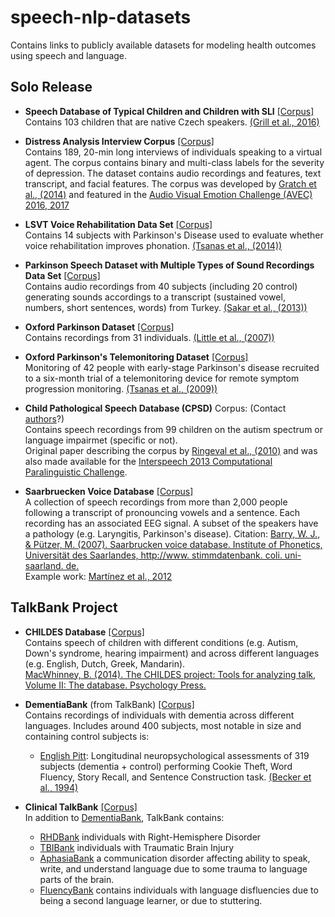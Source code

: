 # speech-nlp-datasets
Contains links to publicly available datasets for modeling health outcomes using speech and language.

## Solo Release
- **Speech Database of Typical Children and Children with SLI** [[Corpus]](https://lindat.mff.cuni.cz/repository/xmlui/handle/11372/LRT-1597) <br>
Contains 103 children that are native Czech speakers.
[(Grill et al., 2016)](https://www.ncbi.nlm.nih.gov/pmc/articles/PMC4786280/)

- **Distress Analysis Interview Corpus** [[Corpus]](http://dcapswoz.ict.usc.edu) <br>
Contains 189, 20-min long interviews of individuals speaking to a virtual agent. The corpus contains binary and multi-class labels for the severity of depression. The dataset contains audio recordings and features, text transcript, and facial features. The corpus was developed by [Gratch et al., (2014)](http://www.lrec-conf.org/proceedings/lrec2014/pdf/508_Paper.pdf) and featured in the [Audio Visual Emotion Challenge (AVEC) 2016, 2017](https://dl.acm.org/citation.cfm?id=3133953)

- **LSVT Voice Rehabilitation Data Set** [[Corpus]](http://archive.ics.uci.edu/ml/datasets/LSVT+Voice+Rehabilitation) <br>
Contains 14 subjects with Parkinson's Disease used to evaluate whether voice rehabilitation improves phonation. [(Tsanas et al., (2014))](https://ieeexplore.ieee.org/document/6678640)

- **Parkinson Speech Dataset with Multiple Types of Sound Recordings Data Set** [[Corpus]](https://archive.ics.uci.edu/ml/datasets/Parkinson+Speech+Dataset+with++Multiple+Types+of+Sound+Recordings#) <br>
Contains audio recordings from 40 subjects (including 20 control) generating sounds accordings to a transcript (sustained vowel, numbers, short sentences, words) from Turkey. [(Sakar et al., (2013))](https://ieeexplore.ieee.org/document/6451090)

- **Oxford Parkinson Dataset** [[Corpus]](https://archive.ics.uci.edu/ml/datasets/parkinsons) <br>
Contains recordings from 31 individuals. [(Little et al., (2007))](https://www.ncbi.nlm.nih.gov/pmc/articles/PMC1913514/)

- **Oxford Parkinson's Telemonitoring Dataset** [[Corpus]](http://archive.ics.uci.edu/ml/datasets/Parkinsons+Telemonitoring) <br>
Monitoring of 42 people with early-stage Parkinson's disease recruited to a six-month trial of a telemonitoring device for remote symptom progression monitoring. [(Tsanas et al., (2009))](https://ieeexplore.ieee.org/document/5339170)


- **Child Pathological Speech Database (CPSD)** Corpus: (Contact [authors](http://www.isir.upmc.fr/files/2010ACLI1641.pdf)?) <br>
Contains speech recordings from 99 children on the autism spectrum or language impairmet (specific or not). <br>
Original paper describing the corpus by [Ringeval et al., (2010)](https://ieeexplore.ieee.org/document/5613153) and was also made available for the [Interspeech 2013 Computational Paralinguistic Challenge](https://www.isca-speech.org/iscapad/iscapad.php?module=article&id=4580&back=p,180).

- **Saarbruecken Voice Database** [[Corpus]](http://www.stimmdatenbank.coli.uni-saarland.de/help_en.php4) <br>
A collection of speech recordings from more than 2,000 people following a transcript of pronouncing vowels and a sentence. Each recording has an associated EEG signal. A subset of the speakers have a pathology (e.g. Laryngitis, Parkinson's disease). Citation: [Barry, W. J., & Pützer, M. (2007). Saarbrucken voice database. Institute of Phonetics, Universität des Saarlandes, http://www. stimmdatenbank. coli. uni-saarland. de.](http://www.stimmdatenbank.coli.uni-saarland.de.) <br>
Example work: [Martínez et al., 2012](https://www.researchgate.net/profile/David_Martinez30/publication/258847633_Voice_Pathology_Detection_on_the_Saarbrucken_Voice_Database_with_Calibration_and_Fusion_of_Scores_Using_MultiFocal_Toolkit/links/00b495293a43b3c12f000000.pdf) 


## TalkBank Project
- **CHILDES Database** [[Corpus]](https://childes.talkbank.org/access/Clinical/) <br>
Contains speech of children with different conditions (e.g. Autism, Down's syndrome, hearing impairment) and across different languages (e.g. English, Dutch, Greek, Mandarin). <br>
[MacWhinney, B. (2014). The CHILDES project: Tools for analyzing talk, Volume II: The database. Psychology Press.](http://citeseerx.ist.psu.edu/viewdoc/download?doi=10.1.1.259.8262&rep=rep1&type=pdf)

- **DementiaBank** (from TalkBank) [[Corpus]](https://dementia.talkbank.org/access/) <br>
Contains recordings of individuals with dementia across different languages. Includes around 400 subjects, most notable in size and containing control subjects is:
  - [English Pitt](https://dementia.talkbank.org/access/English/Pitt.html): Longitudinal neuropsychological assessments of 319 subjects (dementia + control) performing Cookie Theft, Word Fluency, Story Recall, and Sentence Construction task. [(Becker et al., 1994)](https://www.ncbi.nlm.nih.gov/pubmed/8198470)

- **Clinical TalkBank** [[Corpus]](https://talkbank.org) <br>
In addition to [DementiaBank](https://dementia.talkbank.org/access/), TalkBank contains: 
  - [RHDBank](https://rhd.talkbank.org) individuals with Right-Hemisphere Disorder 
  - [TBIBank](https://tbi.talkbank.org) individuals with Traumatic Brain Injury
  - [AphasiaBank](https://aphasia.talkbank.org) a communication disorder affecting ability to speak, write, and understand language due to some trauma to language parts of the brain.
  - [FluencyBank](https://fluency.talkbank.org) contains individuals with language disfluencies due to being a second language learner, or due to stuttering.

